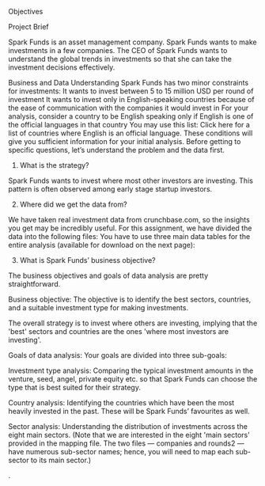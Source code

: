 Objectives

Project Brief

Spark Funds is an asset management company. Spark Funds wants to make investments in a few companies. The CEO of Spark Funds wants to understand the global trends in investments so that she can take the investment decisions effectively.
 
Business and Data Understanding
Spark Funds has two minor constraints for investments:
It wants to invest between 5 to 15 million USD per round of investment
It wants to invest only in English-speaking countries because of the ease of communication with the companies it would invest in
For your analysis, consider a country to be English speaking only if English is one of the official languages in that country
You may use this list: Click here for a list of countries where English is an official language.
These conditions will give you sufficient information for your initial analysis. Before getting to specific questions, let’s understand the problem and the data first.

1. What is the strategy?

Spark Funds wants to invest where most other investors are investing. This pattern is often observed among early stage startup investors.

2. Where did we get the data from? 

We have taken real investment data from crunchbase.com, so the insights you get may be incredibly useful. For this assignment, we have divided the data into the following files:
You have to use three main data tables for the entire analysis (available for download on the next page):

3. What is Spark Funds’ business objective?

The business objectives and goals of data analysis are pretty straightforward.

Business objective: The objective is to identify the best sectors, countries, and a suitable investment type for making investments. 

The overall strategy is to invest where others are investing, implying that the 'best' sectors and countries are the ones 'where most investors are investing'.

Goals of data analysis: Your goals are divided into three sub-goals:

Investment type analysis: Comparing the typical investment amounts in the venture, seed, angel, private equity etc. so that Spark Funds can choose the type that is best suited for their strategy.

Country analysis: Identifying the countries which have been the most heavily invested in the past. These will be Spark Funds’ favourites as well.

Sector analysis: Understanding the distribution of investments across the eight main sectors. (Note that we are interested in the eight 'main sectors' provided in the mapping file. The two files — companies and rounds2 — have numerous sub-sector names; hence, you will need to map each sub-sector to its main sector.)
 


.

